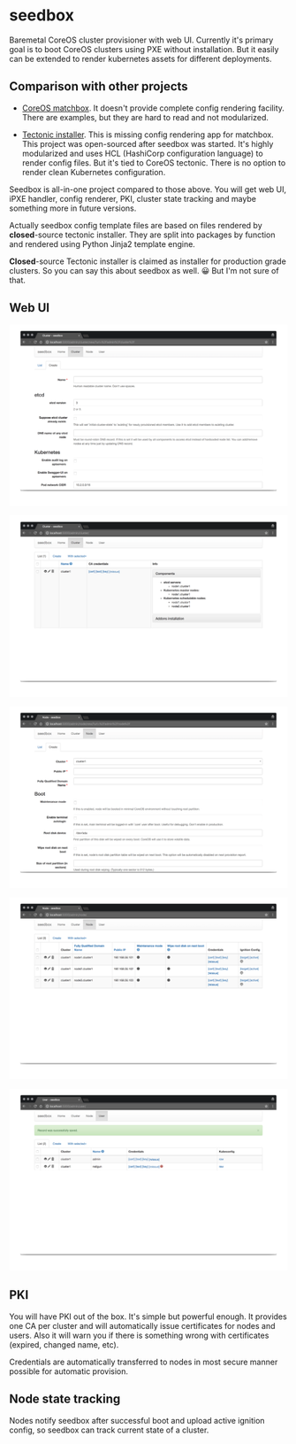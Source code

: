 # seedbox

Baremetal CoreOS cluster provisioner with web UI. Currently it's primary goal is to boot CoreOS
clusters using PXE without installation. But it easily can be extended to render kubernetes assets for
different deployments.


## Comparison with other projects

* [CoreOS matchbox](https://github.com/coreos/matchbox). It doesn't provide complete config rendering facility.
  There are examples, but they are hard to read and not modularized.

* [Tectonic installer](https://github.com/coreos/tectonic-installer). This is missing config rendering app
  for matchbox. This project was open-sourced after seedbox was started. It's highly modularized
  and uses HCL (HashiCorp configuration language) to render config files. But it's tied to CoreOS tectonic.
  There is no option to render clean Kubernetes configuration.

Seedbox is all-in-one project compared to those above. You will get web UI, iPXE handler, config renderer, PKI,
cluster state tracking and maybe something more in future versions.

Actually seedbox config template files are based on files rendered by **closed**-source tectonic installer.
They are split into packages by function and rendered using Python Jinja2 template engine.

**Closed**-source Tectonic installer is claimed as installer for production grade clusters. So you can
say this about seedbox as well. 😀 But I'm not sure of that.


## Web UI

![](docs/img/cluster-create.png)

![](docs/img/cluster-list.png)

![](docs/img/node-create.png)

![](docs/img/node-list.png)

![](docs/img/user-list.png)


## PKI

You will have PKI out of the box. It's simple but powerful enough. It provides one CA per cluster and will
automatically issue certificates for nodes and users. Also it will warn you if there is something
wrong with certificates (expired, changed name, etc).

Credentials are automatically transferred to nodes in most secure manner possible for automatic provision.


## Node state tracking

Nodes notify seedbox after successful boot and upload active ignition config, so seedbox can track
current state of a cluster.

